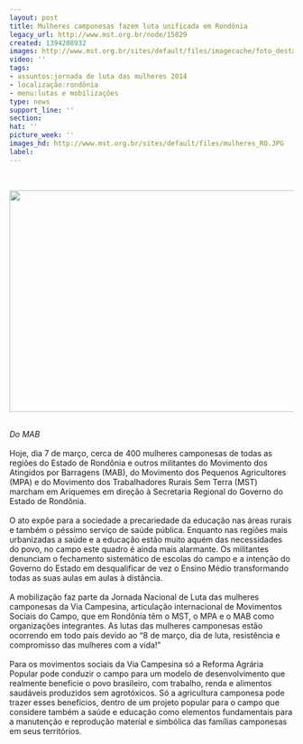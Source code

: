```yaml
---
layout: post
title: Mulheres camponesas fazem luta unificada em Rondônia
legacy_url: http://www.mst.org.br/node/15829
created: 1394208932
images: http://www.mst.org.br/sites/default/files/imagecache/foto_destaque/mulheres_RO.JPG
video: ''
tags:
- assuntos:jornada de luta das mulheres 2014
- localização:rondônia
- menu:lutas e mobilizações
type: news
support_line: ''
section: 
hat: ''
picture_week: ''
images_hd: http://www.mst.org.br/sites/default/files/mulheres_RO.JPG
label: 
---
```

<p>&nbsp;</p><p><img src="http://www.mabnacional.org.br/sites/default/files/IMG_1268.JPG" alt="" height="393" border="0" width="611"></p><p><em><br>Do&nbsp;MAB</em><br><br>Hoje, dia 7 de março, cerca de 400 mulheres camponesas de todas as regiões do Estado de Rondônia e outros militantes do Movimento dos Atingidos por Barragens (MAB), do Movimento dos Pequenos Agricultores (MPA) e do Movimento dos Trabalhadores Rurais Sem Terra (MST) marcham em Ariquemes em direção à Secretaria Regional do Governo do Estado de Rondônia.<br><br>O ato expõe para a sociedade a precariedade da educação nas áreas rurais e também o péssimo serviço de saúde pública. Enquanto nas regiões mais urbanizadas a saúde e a educação estão muito aquém das necessidades do povo, no campo este quadro é ainda mais alarmante. Os militantes denunciam o fechamento sistemático de escolas do campo e a intenção do Governo do Estado em desqualificar de vez o Ensino Médio transformando todas as suas aulas em aulas à distância.<br><br>A mobilização faz parte da Jornada Nacional de Luta das mulheres camponesas da Via Campesina, articulação internacional de Movimentos Sociais do Campo, que em Rondônia têm o MST, o MPA e o MAB como organizações integrantes. As lutas das mulheres camponesas estão ocorrendo em todo país devido ao “8 de março, dia de luta, resistência e compromisso das mulheres com a vida!”<br><br>Para os movimentos sociais da Via Campesina só a Reforma Agrária Popular pode conduzir o campo para um modelo de desenvolvimento que realmente beneficie o povo brasileiro, com trabalho, renda e alimentos saudáveis produzidos sem agrotóxicos. Só a agricultura camponesa pode trazer esses benefícios, dentro de um projeto popular para o campo que considere também a saúde e educação como elementos fundamentais para a manutenção e reprodução material e simbólica das famílias camponesas em seus territórios.</p><p>&nbsp;</p>
